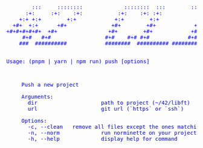 <pre style="color: blue;">
        :::     ::::::::             ::::::::  :::        :::::::::::
      :+:     :+:    :+:           :+:    :+: :+:            :+:
    +:+ +:+        +:+            +:+        +:+            +:+
  +#+  +:+      +#+              +#+        +#+            +#+
+#+#+#+#+#+  +#+                +#+        +#+            +#+
     #+#   #+#                 #+#    #+# #+#            #+#
    ###  ##########            ########  ########## ###########


Usage: (pnpm | yarn | npm run) push [options] <dir> <url>

Push a new project

Arguments:
  dir                    path to project (~/42/libft)
  url                    git url (`https` or `ssh`)

Options:
  -c, --clean <pattern>  remove all files except the ones matching the regex
  -n, --norm             run norminette on your project
  -h, --help             display help for command
</pre>